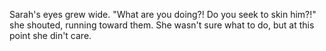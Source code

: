 Sarah's eyes grew wide. "What are you doing?! Do you seek to skin him?!" she shouted, running toward them. She wasn't sure what to do, but at this point she din't care.
